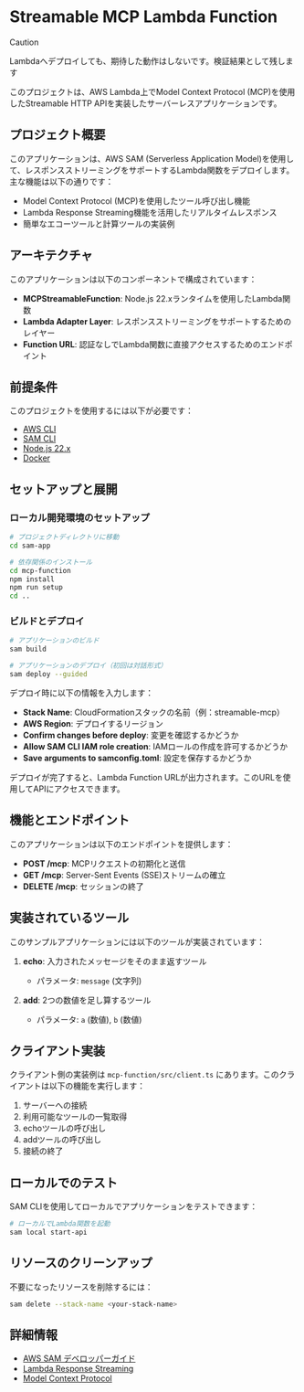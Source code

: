 # Streamable MCP Lambda Function

> [!CAUTION]
> Lambdaへデプロイしても、期待した動作はしないです。検証結果として残します

このプロジェクトは、AWS Lambda上でModel Context Protocol (MCP)を使用したStreamable HTTP APIを実装したサーバーレスアプリケーションです。

## プロジェクト概要

このアプリケーションは、AWS SAM (Serverless Application Model)を使用して、レスポンスストリーミングをサポートするLambda関数をデプロイします。主な機能は以下の通りです：

- Model Context Protocol (MCP)を使用したツール呼び出し機能
- Lambda Response Streaming機能を活用したリアルタイムレスポンス
- 簡単なエコーツールと計算ツールの実装例

## アーキテクチャ

このアプリケーションは以下のコンポーネントで構成されています：

- **MCPStreamableFunction**: Node.js 22.xランタイムを使用したLambda関数
- **Lambda Adapter Layer**: レスポンスストリーミングをサポートするためのレイヤー
- **Function URL**: 認証なしでLambda関数に直接アクセスするためのエンドポイント

## 前提条件

このプロジェクトを使用するには以下が必要です：

- [AWS CLI](https://aws.amazon.com/cli/)
- [SAM CLI](https://docs.aws.amazon.com/serverless-application-model/latest/developerguide/serverless-sam-cli-install.html)
- [Node.js 22.x](https://nodejs.org/en/)
- [Docker](https://www.docker.com/products/docker-desktop)

## セットアップと展開

### ローカル開発環境のセットアップ

```bash
# プロジェクトディレクトリに移動
cd sam-app

# 依存関係のインストール
cd mcp-function
npm install
npm run setup
cd ..
```

### ビルドとデプロイ

```bash
# アプリケーションのビルド
sam build

# アプリケーションのデプロイ（初回は対話形式）
sam deploy --guided
```

デプロイ時に以下の情報を入力します：

- **Stack Name**: CloudFormationスタックの名前（例：streamable-mcp）
- **AWS Region**: デプロイするリージョン
- **Confirm changes before deploy**: 変更を確認するかどうか
- **Allow SAM CLI IAM role creation**: IAMロールの作成を許可するかどうか
- **Save arguments to samconfig.toml**: 設定を保存するかどうか

デプロイが完了すると、Lambda Function URLが出力されます。このURLを使用してAPIにアクセスできます。

## 機能とエンドポイント

このアプリケーションは以下のエンドポイントを提供します：

- **POST /mcp**: MCPリクエストの初期化と送信
- **GET /mcp**: Server-Sent Events (SSE)ストリームの確立
- **DELETE /mcp**: セッションの終了

## 実装されているツール

このサンプルアプリケーションには以下のツールが実装されています：

1. **echo**: 入力されたメッセージをそのまま返すツール
   - パラメータ: `message` (文字列)

2. **add**: 2つの数値を足し算するツール
   - パラメータ: `a` (数値), `b` (数値)

## クライアント実装

クライアント側の実装例は `mcp-function/src/client.ts` にあります。このクライアントは以下の機能を実行します：

1. サーバーへの接続
2. 利用可能なツールの一覧取得
3. echoツールの呼び出し
4. addツールの呼び出し
5. 接続の終了

## ローカルでのテスト

SAM CLIを使用してローカルでアプリケーションをテストできます：

```bash
# ローカルでLambda関数を起動
sam local start-api
```

## リソースのクリーンアップ

不要になったリソースを削除するには：

```bash
sam delete --stack-name <your-stack-name>
```

## 詳細情報

- [AWS SAM デベロッパーガイド](https://docs.aws.amazon.com/serverless-application-model/latest/developerguide/what-is-sam.html)
- [Lambda Response Streaming](https://docs.aws.amazon.com/lambda/latest/dg/configuration-response-streaming.html)
- [Model Context Protocol](https://github.com/anthropics/model-context-protocol)
